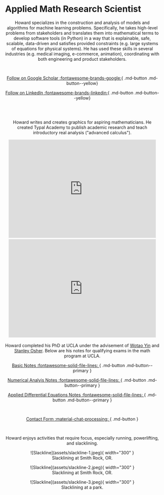 # Applied Math Research Scientist

<center>
 
Howard specializes in the construction and analysis of models and algorithms for machine learning problems. Specifically, he takes high-level problems from stakeholders and translates them into mathematical terms to develop software tools (in Python) in a way that is explainable, safe, scalable, data-driven and satisfies provided constraints (e.g. large systems of equations for physical systems). He has used these skills in several industries (e.g. medical imaging, e-commerce, animation), coordinating with both engineering and product stakeholders.

<br>

[Follow on Google Scholar :fontawesome-brands-google:](https://scholar.google.com/citations?user=blvaFx4AAAAJ){ .md-button .md-button--yellow}

[Follow on LinkedIn :fontawesome-brands-linkedin:](https://www.linkedin.com/in/howard-heaton/){ .md-button .md-button--yellow}

<br>

<br>

Howard writes and creates graphics for aspiring mathematicians. He created Typal Academy to publish academic research and teach introductory real analysis ("advanced calculus").

<iframe src="https://www.typalacademy.com/embed" width="480" height="320" style="border:1px solid #EEE; background:white;" frameborder="0" scrolling="no"></iframe>

<iframe src="https://optstack.substack.com/embed" width="480" height="320" style="border:1px solid #EEE; background:white;" frameborder="0" scrolling="no"></iframe>

<br>

Howard completed his PhD at UCLA under the advisement of [Wotao Yin](https://scholar.google.com/citations?user=kpQGGFUAAAAJ&hl=en&oi=ao) and [Stanley Osher](https://scholar.google.com/citations?user=d3UtiX8AAAAJ&hl=en&oi=ao). Below are his notes for qualifying exams in the math program at UCLA.

[Basic Notes :fontawesome-solid-file-lines: ](assets/basic-notes.pdf){ .md-button .md-button--primary }

[Numerical Analyis Notes :fontawesome-solid-file-lines: ](assets/num-anal-notes.pdf){ .md-button .md-button--primary }

[Applied Differential Equations Notes :fontawesome-solid-file-lines: ](assets/ade-notes.pdf){ .md-button .md-button--primary } 

<br>

[Contact Form :material-chat-processing: ](https://form.jotform.com/heatonforms/contact){ .md-button }

<br>

Howard enjoys activities that require focus, especially running, powerlifting, and slacklining.

<figure markdown>
  ![Slackline](assets/slackline-1.jpeg){ width="300" }
  <figcaption>Slacklining at Smith Rock, OR.</figcaption>
</figure>

<figure markdown>
  ![Slackline](assets/slackline-2.jpeg){ width="300" }
  <figcaption>Slacklining at Smith Rock, OR.</figcaption>
</figure>

<figure markdown>
  ![Slackline](assets/slackline-3.jpeg){ width="300" }
  <figcaption>Slacklining at a park.</figcaption>
</figure>
</center>

